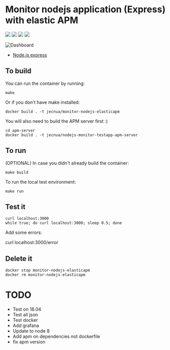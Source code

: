 # Monitor nodejs application (Express) with elastic APM

[![](https://images.microbadger.com/badges/image/jecnua/monitor-nodejs-elasticapm.svg)](https://microbadger.com/images/jecnua/monitor-nodejs-elasticapm "Get your own image badge on microbadger.com")
[![](https://images.microbadger.com/badges/version/jecnua/monitor-nodejs-elasticapm.svg)](https://microbadger.com/images/jecnua/monitor-nodejs-elasticapm "Get your own version badge on microbadger.com")
[![](https://images.microbadger.com/badges/commit/jecnua/monitor-nodejs-elasticapm.svg)](https://microbadger.com/images/jecnua/monitor-nodejs-elasticapm "Get your own commit badge on microbadger.com")
[![](https://images.microbadger.com/badges/license/jecnua/monitor-nodejs-elasticapm.svg)](https://microbadger.com/images/jecnua/monitor-nodejs-elasticapm "Get your own license badge on microbadger.com")

![Dashboard](images/kibana_dash.png)

-   [Node.js express](https://www.elastic.co/guide/en/apm/agent/nodejs/current/express.html)

## To build

You can run the container by running:

    make

Or if you don't have make installed:

    docker build . -t jecnua/monitor-nodejs-elasticapm

You will also need to build the APM server first :)

    cd apm-server
    docker build . -t jecnua/nodejs-monitor-testapp-apm-server

## To run

(OPTIONAL) In case you didn't already build the container:

    make build

To run the local test environment:

    make run

## Test it

    curl localhost:3000
    while true; do curl localhost:3000; sleep 0.5; done

Add some errors:

  curl localhost:3000/error

## Delete it

    docker stop monitor-nodejs-elasticapm
    docker rm monitor-nodejs-elasticapm

# TODO

-   Test on 18.04
-   Test all json
-   Test docker
-   Add grafana
-   Update to node 8
-   Add apm on dependencies not dockerfile
-   fix apm version
